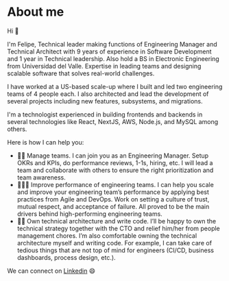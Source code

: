 # About me

Hi 👋

I'm Felipe, Technical leader making functions of Engineering Manager and Technical Architect with 9 years of experience in Software Development and 1 year in Technical leadership. Also hold a BS in Electronic Engineering from Universidad del Valle. Expertise in leading teams and designing scalable software that solves real-world challenges.

I have worked at a US-based scale-up where I built and led two engineering teams of 4 people each. I also architected and lead the development of several projects including new features, subsystems, and migrations.

I'm a technologist experienced in building frontends and backends in several technologies like React, NextJS, AWS, Node.js, and MySQL among others.

Here is how I can help you:&#x20;

* 🤼‍♀️ Manage teams. I can join you as an Engineering Manager. Setup OKRs and KPIs, do performance reviews, 1-1s, hiring, etc. I will lead a team and collaborate with others to ensure the right prioritization and team awareness.&#x20;
* 🤾🏽‍♀ Improve performance of engineering teams. I can help you scale and improve your engineering team’s performance by applying best practices from Agile and DevOps. Work on setting a culture of trust, mutual respect, and acceptance of failure. All proved to be the main drivers behind high-performing engineering teams.
* 👷‍♀️ Own technical architecture and write code. I’ll be happy to own the technical strategy together with the CTO and relief him/her from people management chores. I’m also comfortable owning the technical architecture myself and writing code. For example, I can take care of tedious things that are not top of mind for engineers (CI/CD, business dashboards, process design, etc.).

We can connect on [Linkedin](https://www.linkedin.com/in/zapatadev/) :smile:
